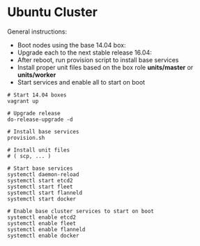# Ubuntu Cluster

General instructions:

- Boot nodes using the base 14.04 box:
- Upgrade each to the next stable release 16.04:
- After reboot, run provision script to install base services
- Install proper unit files based on the box role __units/master__ or __units/worker__
- Start services and enable all to start on boot


```
# Start 14.04 boxes
vagrant up

# Upgrade release
do-release-upgrade -d

# Install base services
provision.sh

# Install unit files
# ( scp, ... )

# Start base services
systemctl daemon-reload
systemctl start etcd2
systemctl start fleet
systemctl start flanneld
systemctl start docker

# Enable base cluster services to start on boot
systemctl enable etcd2
systemctl enable fleet
systemctl enable flanneld
systemctl enable docker
```
